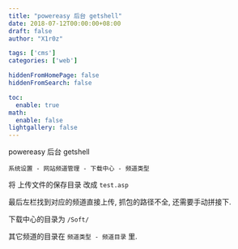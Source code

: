 ```yaml
---
title: "powereasy 后台 getshell"
date: 2018-07-12T00:00:00+08:00
draft: false
author: "X1r0z"

tags: ['cms']
categories: ['web']

hiddenFromHomePage: false
hiddenFromSearch: false

toc:
  enable: true
math:
  enable: false
lightgallery: false
---
```


powereasy 后台 getshell

<!--more-->

`系统设置 - 网站频道管理 - 下载中心 - 频道类型`

将 上传文件的保存目录 改成 `test.asp`

最后左栏找到对应的频道直接上传, 抓包的路径不全, 还需要手动拼接下.

下载中心的目录为 `/Soft/`

其它频道的目录在 `频道类型 - 频道目录` 里.